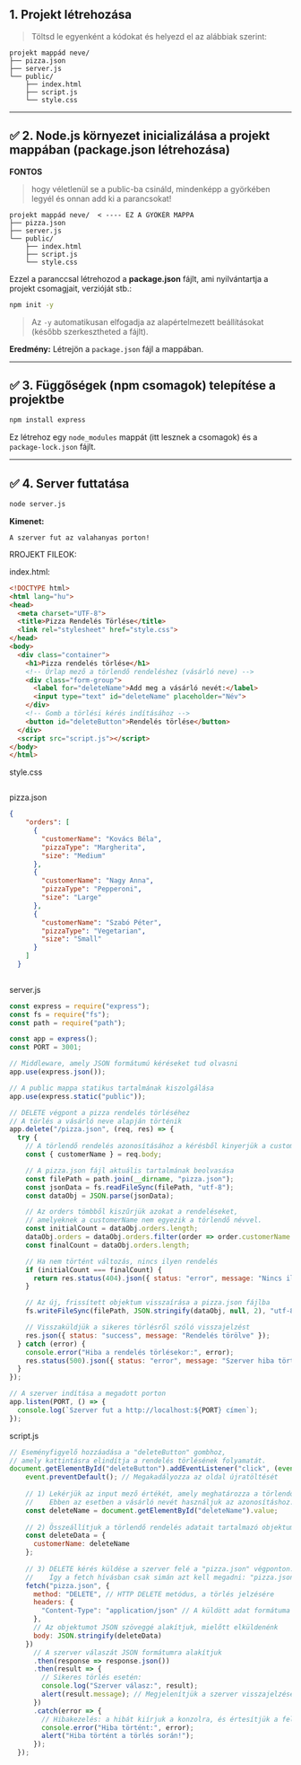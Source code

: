 
## 1. Projekt létrehozása

> Töltsd le egyenként a kódokat és helyezd el az alábbiak szerint:

```pgsql
projekt mappád neve/
├── pizza.json
├── server.js
└── public/
    ├── index.html
    ├── script.js
    └── style.css
```



---


## ✅ **2. Node.js környezet inicializálása a projekt mappában (package.json létrehozása)**

**FONTOS**
> hogy véletlenül se a public-ba csináld, mindenképp a györkében legyél és onnan add ki a parancsokat!

```pgsql
projekt mappád neve/  < ---- EZ A GYÖKÉR MAPPA
├── pizza.json    
├── server.js   
└── public/
    ├── index.html
    ├── script.js
    └── style.css
```

Ezzel a paranccsal létrehozod a **package.json** fájlt, ami nyilvántartja a projekt csomagjait, verzióját stb.:

```bash
npm init -y
```

> Az `-y` automatikusan elfogadja az alapértelmezett beállításokat (később szerkesztheted a fájlt).

**Eredmény:** Létrejön a `package.json` fájl a mappában.

---

## ✅ **3. Függőségek (npm csomagok) telepítése a projektbe**


```bash
npm install express
```

Ez létrehoz egy `node_modules` mappát (itt lesznek a csomagok) és a `package-lock.json` fájlt.

---

## ✅ **4. Server futtatása**


```bash
node server.js
```

**Kimenet:**

```
A szerver fut az valahanyas porton!
```

RROJEKT FILEOK:

index.html:

```html
<!DOCTYPE html>
<html lang="hu">
<head>
  <meta charset="UTF-8">
  <title>Pizza Rendelés Törlése</title>
  <link rel="stylesheet" href="style.css">
</head>
<body>
  <div class="container">
    <h1>Pizza rendelés törlése</h1>
    <!-- Űrlap mező a törlendő rendeléshez (vásárló neve) -->
    <div class="form-group">
      <label for="deleteName">Add meg a vásárló nevét:</label>
      <input type="text" id="deleteName" placeholder="Név">
    </div>
    <!-- Gomb a törlési kérés indításához -->
    <button id="deleteButton">Rendelés törlése</button>
  </div>
  <script src="script.js"></script>
</body>
</html>
```

style.css

```css
```

pizza.json

```json
{
    "orders": [
      {
        "customerName": "Kovács Béla",
        "pizzaType": "Margherita",
        "size": "Medium"
      },
      {
        "customerName": "Nagy Anna",
        "pizzaType": "Pepperoni",
        "size": "Large"
      },
      {
        "customerName": "Szabó Péter",
        "pizzaType": "Vegetarian",
        "size": "Small"
      }
    ]
  }
  
```

server.js

```js
const express = require("express");
const fs = require("fs");
const path = require("path");

const app = express();
const PORT = 3001;

// Middleware, amely JSON formátumú kéréseket tud olvasni
app.use(express.json());

// A public mappa statikus tartalmának kiszolgálása
app.use(express.static("public"));

// DELETE végpont a pizza rendelés törléséhez
// A törlés a vásárló neve alapján történik
app.delete("/pizza.json", (req, res) => {
  try {
    // A törlendő rendelés azonosításához a kérésből kinyerjük a customerName értéket
    const { customerName } = req.body;

    // A pizza.json fájl aktuális tartalmának beolvasása
    const filePath = path.join(__dirname, "pizza.json");
    const jsonData = fs.readFileSync(filePath, "utf-8");
    const dataObj = JSON.parse(jsonData);

    // Az orders tömbből kiszűrjük azokat a rendeléseket,
    // amelyeknek a customerName nem egyezik a törlendő névvel.
    const initialCount = dataObj.orders.length;
    dataObj.orders = dataObj.orders.filter(order => order.customerName !== customerName);
    const finalCount = dataObj.orders.length;

    // Ha nem történt változás, nincs ilyen rendelés
    if (initialCount === finalCount) {
      return res.status(404).json({ status: "error", message: "Nincs ilyen rendelés" });
    }

    // Az új, frissített objektum visszaírása a pizza.json fájlba
    fs.writeFileSync(filePath, JSON.stringify(dataObj, null, 2), "utf-8");

    // Visszaküldjük a sikeres törlésről szóló visszajelzést
    res.json({ status: "success", message: "Rendelés törölve" });
  } catch (error) {
    console.error("Hiba a rendelés törlésekor:", error);
    res.status(500).json({ status: "error", message: "Szerver hiba történt" });
  }
});

// A szerver indítása a megadott porton
app.listen(PORT, () => {
  console.log(`Szerver fut a http://localhost:${PORT} címen`);
});
```

script.js

```js
// Eseményfigyelő hozzáadása a "deleteButton" gombhoz,
// amely kattintásra elindítja a rendelés törlésének folyamatát.
document.getElementById("deleteButton").addEventListener("click", (event) => {
    event.preventDefault(); // Megakadályozza az oldal újratöltését
  
    // 1) Lekérjük az input mező értékét, amely meghatározza a törlendő rendelést.
    //    Ebben az esetben a vásárló nevét használjuk az azonosításhoz.
    const deleteName = document.getElementById("deleteName").value;
  
    // 2) Összeállítjuk a törlendő rendelés adatait tartalmazó objektumot.
    const deleteData = {
      customerName: deleteName
    };
  
    // 3) DELETE kérés küldése a szerver felé a "pizza.json" végponton.
    //    Így a fetch hívásban csak simán azt kell megadni: "pizza.json"
    fetch("pizza.json", {
      method: "DELETE", // HTTP DELETE metódus, a törlés jelzésére
      headers: {
        "Content-Type": "application/json" // A küldött adat formátuma JSON
      },
      // Az objektumot JSON szöveggé alakítjuk, mielőtt elküldenénk
      body: JSON.stringify(deleteData)
    })
      // A szerver válaszát JSON formátumra alakítjuk
      .then(response => response.json())
      .then(result => {
        // Sikeres törlés esetén:
        console.log("Szerver válasz:", result);
        alert(result.message); // Megjelenítjük a szerver visszajelzését alert ablakban
      })
      .catch(error => {
        // Hibakezelés: a hibát kiírjuk a konzolra, és értesítjük a felhasználót is.
        console.error("Hiba történt:", error);
        alert("Hiba történt a törlés során!");
      });
  });
  
```



